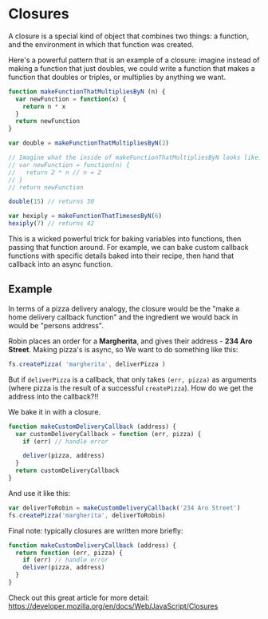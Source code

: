 # Closures

A closure is a special kind of object that combines two things: a function, and the environment in which that function was created.

Here's a powerful pattern that is an example of a closure: imagine instead of making a function that just doubles, we could write a function that makes a function that doubles or triples, or multiplies by anything we want.

```js
function makeFunctionThatMultipliesByN (n) {
  var newFunction = function(x) {
    return n * x
  }
  return newFunction
}

var double = makeFunctionThatMultipliesByN(2)

// Imagine what the inside of makeFunctionThatMultipliesByN looks like:
// var newFunction = function(n) {
//   return 2 * n // n = 2
// }
// return newFunction

double(15) // returns 30

var hexiply = makeFunctionThatTimesesByN(6)
hexiply(7) // returns 42
```

This is a wicked powerful trick for baking variables into functions, then passing that function around. For example, we can bake custom callback functions with specific details baked into their recipe, then hand that callback into an async function.


## Example

In terms of a pizza delivery analogy, the closure would be the "make a home delivery callback function" and the ingredient we would back in would be "persons address".

Robin places an order for a **Margherita**, and gives their address - **234 Aro Street**. Making pizza's is async, so We want to do something like this:

```js
fs.createPizza( 'margherita', deliverPizza )
```

But if `deliverPizza` is a callback, that only takes `(err, pizza)` as arguments (where pizza is the result of a successful `createPizza`). How do we get the address into the callback?!!

We bake it in with a closure.

```js
function makeCustomDeliveryCallback (address) {
  var customDeliveryCallback = function (err, pizza) {
    if (err) // handle error

    deliver(pizza, address)
  }
  return customDeliveryCallback
}
```

And use it like this:

```js
var deliverToRobin = makeCustomDeliveryCallback('234 Aro Street')
fs.createPizza('margherita', deliverToRobin)
```

Final note: typically closures are written more briefly:

```js
function makeCustomDeliveryCallback (address) {
  return function (err, pizza) {
    if (err) // handle error
    deliver(pizza, address)
  }
}
```

Check out this great article for more detail: https://developer.mozilla.org/en/docs/Web/JavaScript/Closures

